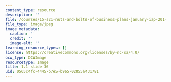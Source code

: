 ```yaml
---
content_type: resource
description: ''
file: /courses/15-s21-nuts-and-bolts-of-business-plans-january-iap-2014/0565c4fc4445b7e5b96502855a431781_Slide36.JPG
file_type: image/jpeg
image_metadata:
  caption: ''
  credit: ''
  image-alt: ''
learning_resource_types: []
license: https://creativecommons.org/licenses/by-nc-sa/4.0/
ocw_type: OCWImage
resourcetype: Image
title: 1.1 slide 36
uid: 0565c4fc-4445-b7e5-b965-02855a431781
---
```

